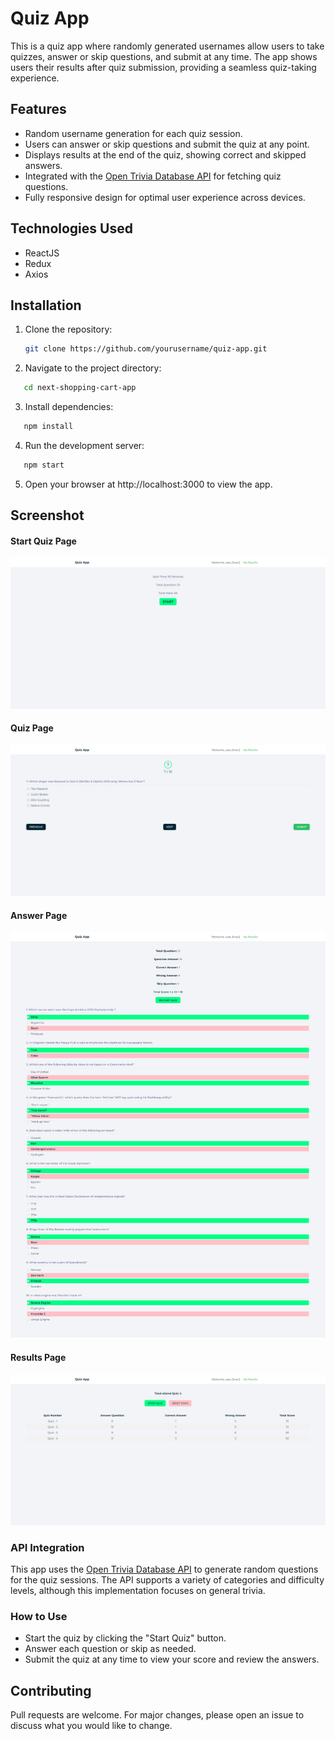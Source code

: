 # Quiz App

This is a quiz app where randomly generated usernames allow users to take quizzes, answer or skip questions, and submit at any time. The app shows users their results after quiz submission, providing a seamless quiz-taking experience.

## Features

-   Random username generation for each quiz session.
-   Users can answer or skip questions and submit the quiz at any point.
-   Displays results at the end of the quiz, showing correct and skipped answers.
-   Integrated with the [Open Trivia Database API](https://opentdb.com) for fetching quiz questions.
-   Fully responsive design for optimal user experience across devices.

## Technologies Used

-   ReactJS
-   Redux
-   Axios

## Installation

1. Clone the repository:

    ```bash
    git clone https://github.com/yourusername/quiz-app.git
    ```

2. Navigate to the project directory:

```bash
   cd next-shopping-cart-app
```

3. Install dependencies:

```bash
   npm install
```

4. Run the development server:

```bash
   npm start
```

5. Open your browser at http://localhost:3000 to view the app.

## Screenshot

#### Start Quiz Page

![Start Page Screenshot](./screenshots/start.png)

#### Quiz Page

![Quiz Page Screenshot](./screenshots/quiz.png)

#### Answer Page

![Answers Page Screenshot](./screenshots/answers.png)

#### Results Page

![Results Page Screenshot](./screenshots/results.png)

### API Integration

This app uses the [Open Trivia Database API](https://opentdb.com/) to generate random questions for the quiz sessions. The API supports a variety of categories and difficulty levels, although this implementation focuses on general trivia.

### How to Use

-   Start the quiz by clicking the "Start Quiz" button.
-   Answer each question or skip as needed.
-   Submit the quiz at any time to view your score and review the answers.

## Contributing

Pull requests are welcome. For major changes, please open an issue to discuss what you would like to change.
